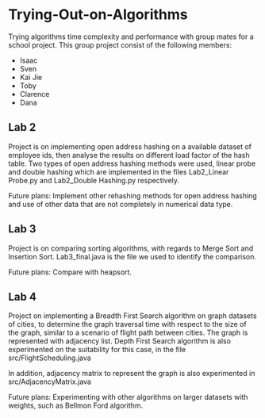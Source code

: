 # Trying-Out-on-Algorithms
Trying algorithms time complexity and performance with group mates for a school project.
This group project consist of the following members:
* Isaac
* Sven
* Kai Jie
* Toby
* Clarence
* Dana

## Lab 2
Project is on implementing open address hashing on a available dataset of employee ids, then analyse the results on different load factor of the hash table. Two types of open address hashing methods were used, linear probe and double hashing which are implemented in the files Lab2_Linear Probe.py and Lab2_Double Hashing.py respectively.

Future plans:
Implement other rehashing methods for open address hashing and use of other data that are not completely in numerical data type.

## Lab 3 
Project is on comparing sorting algorithms, with regards to Merge Sort and Insertion Sort. Lab3_final.java is the file we used to identify the comparison.

Future plans:
Compare with heapsort.

## Lab 4
Project on implementing a Breadth First Search algorithm on graph datasets of cities, to determine the graph traversal time with respect to the size of the graph, similar to a scenario of flight path between cities. The graph is represented with adjacency list. Depth First Search algorithm is also experimented on the suitability for this case, in the file src/FlightScheduling.java

In addition, adjacency matrix to represent the graph is also experimented in src/AdjacencyMatrix.java

Future plans:
Experimenting with other algorithms on larger datasets with weights, such as Bellmon Ford algorithm.
